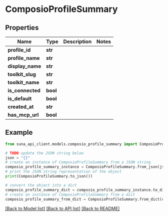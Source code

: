 # ComposioProfileSummary


## Properties

Name | Type | Description | Notes
------------ | ------------- | ------------- | -------------
**profile_id** | **str** |  | 
**profile_name** | **str** |  | 
**display_name** | **str** |  | 
**toolkit_slug** | **str** |  | 
**toolkit_name** | **str** |  | 
**is_connected** | **bool** |  | 
**is_default** | **bool** |  | 
**created_at** | **str** |  | 
**has_mcp_url** | **bool** |  | 

## Example

```python
from suna_api_client.models.composio_profile_summary import ComposioProfileSummary

# TODO update the JSON string below
json = "{}"
# create an instance of ComposioProfileSummary from a JSON string
composio_profile_summary_instance = ComposioProfileSummary.from_json(json)
# print the JSON string representation of the object
print(ComposioProfileSummary.to_json())

# convert the object into a dict
composio_profile_summary_dict = composio_profile_summary_instance.to_dict()
# create an instance of ComposioProfileSummary from a dict
composio_profile_summary_from_dict = ComposioProfileSummary.from_dict(composio_profile_summary_dict)
```
[[Back to Model list]](../README.md#documentation-for-models) [[Back to API list]](../README.md#documentation-for-api-endpoints) [[Back to README]](../README.md)


